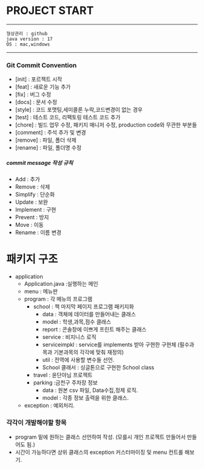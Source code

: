 # PROJECT START

---

    형상관리 : github
    java version : 17
    OS : mac,windows

---
### Git Commit Convention

* [init] : 포르젝트 시작
* [feat] : 새로운 기능 추가
* [fix] : 버그 수정
* [docs] : 문서 수정
* [style] : 코드 포맷팅,세미콜론 누락,코드변경이 없는 경우
* [test] : 테스트 코드, 리팩토링 테스트 코드 추가
* [chore] :  빌드 업무 수정, 패키지 매니저 수정, 
             production code와 무관한 부분들
* [comment] : 주석 추가 및 변경
* [remove] : 파일, 폴더 삭제
* [rename] : 파일, 폴더명 수정

##### commit message 작성 규칙
* Add : 추가
* Remove : 삭제
* Simplify : 단순화
* Update : 보완
* Implement : 구현
* Prevent : 방지
* Move : 이동
* Rename : 이름 변경


# 패키지 구조

* application
  * Application.java :실행하는 메인
  * menu : 메뉴판
  * program : 각 메뉴의 프로그램
    * school : 책 마지막 페이지 프로그램 패키지화
      * data : 객체에 데이터를 만들어내는 클래스
      * model : 학생,과목,점수 클래스
      * report : 콘솔창에 이쁘게 프린트 해주는 클래스
      * service : 비지니스 로직
      * serviceimpkl : service를 implements 받아 구현한 구현체 (필수과목과 기본과목의 각각에 맞춰 재정의)
      * util : 전역에 사용할 변수들 선언. 
      * School 클래서 : 싱글톤으로 구현한 School class
    * travel : 윤단아님 프로젝트
    * parking :금천구 주차장 정보
      * data : 원본 csv 파일, Data수집,정제 로직.
      * model : 각종 정보 출력을 위한 클래스.
  * exception : 예외처리.



### 각각이 개발해야할 항목
  * program 밑에 원하는 클래스 선언하여 작성. (모를시 개인 프로젝트 만들어서 만들어도 됨.)
  * 시간이 가능하다면 상위 클래스의 exception 커스터마이징 및 menu 컨트롤 해보기.
